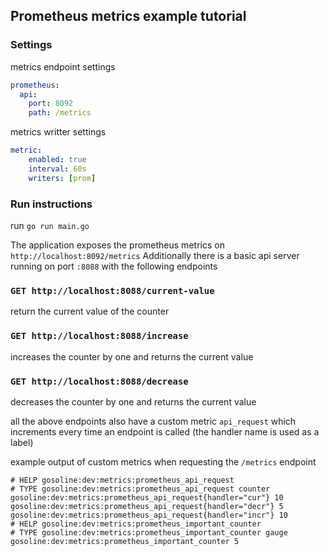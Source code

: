 ## Prometheus metrics example tutorial

### Settings

metrics endpoint settings
```yml
prometheus:
  api:
    port: 8092
    path: /metrics
```

metrics writter settings
```yml
metric:
    enabled: true
    interval: 60s
    writers: [prom]
```


### Run instructions

run `go run main.go`

The application exposes the prometheus metrics on `http://localhost:8092/metrics`
Additionally there is a basic api server running on port `:8088` with the following endpoints

### `GET http://localhost:8088/current-value`
return the current value of the counter
### `GET http://localhost:8088/increase`
increases the counter by one and returns the current value
### `GET http://localhost:8088/decrease`
decreases the counter by one and returns the current value

all the above endpoints also have a custom metric `api_request` which increments
every time an endpoint is called (the handler name is used as a label)


example output of custom metrics when requesting the `/metrics` endpoint
```
# HELP gosoline:dev:metrics:prometheus_api_request 
# TYPE gosoline:dev:metrics:prometheus_api_request counter
gosoline:dev:metrics:prometheus_api_request{handler="cur"} 10
gosoline:dev:metrics:prometheus_api_request{handler="decr"} 5
gosoline:dev:metrics:prometheus_api_request{handler="incr"} 10
# HELP gosoline:dev:metrics:prometheus_important_counter 
# TYPE gosoline:dev:metrics:prometheus_important_counter gauge
gosoline:dev:metrics:prometheus_important_counter 5
```
